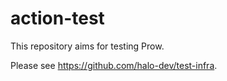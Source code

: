# action-test

This repository aims for testing Prow.

Please see https://github.com/halo-dev/test-infra.

